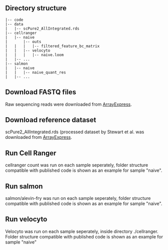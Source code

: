 ## Directory structure
```
|-- code
|-- data
|   |-- scPure2_AllIntegrated.rds
|-- cellranger
|   |-- naive
|       |-- outs
|   |   |   |-- filtered_feature_bc_matrix
|   |   |-- velocyto
|   |   |   |-- naive.loom
|   |-- ...
|-- salmon
|   |-- naive
|   |   |-- naive_quant_res
|   |-- ...
```

## Download FASTQ files
Raw sequencing reads were downloaded from [ArrayExpress](https://www.ebi.ac.uk/biostudies/arrayexpress/studies/E-MTAB-9544?query=E-MTAB-9544).

## Download reference dataset
scPure2_AllIntegrated.rds (processed dataset by Stewart et al. was downloaded from
[ArrayExpress](https://www.ebi.ac.uk/biostudies/arrayexpress/studies/E-MTAB-9544?query=E-MTAB-9544).

## Run Cell Ranger
cellranger count was run on each sample seperately, folder structure compatible with published
code is shown as an example for sample "naive".

## Run salmon
salmon/alevin-fry was run on each sample seperately, folder structure compatible with published
code is shown as an example for sample "naive".

## Run velocyto
Velocyto was run on each sample seperately, inside directory ./cellranger.
Folder structure compatible with published code is shown as an example for sample "naive"